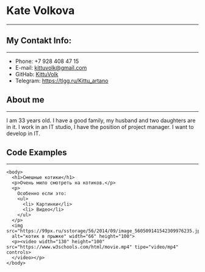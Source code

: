 # **Kate Volkova**
---

## **My Contakt Info:**
---

* Phone: +7 928 408 47 15
* E-mail: kittuvolk@gmail.com
* GitHab: [KittuVolk](https://github.com/KittuVolk)
* Telegram: https://tlgg.ru/Kittu_artano

## **About me**
---

I am 33 years old. I have a good family, my husband and two daughters are in it. I work in an IT studio, I have the position of project manager. I want to develop in IT.

## **Code Examples**
---

```
<body>
  <h1>Смешные котики</h1>
  <p>Очень мило смотреть на котиков.</p>
  <p>
    Особенно если это:
    <ul>
      <li> Картинки</li>
      <li> Видео</li>
    </ul>
  </p>
  <img src="https://99px.ru/sstorage/56/2014/09/image_560509141542309976235.jpg" 
  alt="котик в прыжке" width="66" height="100">
  <p><video width="130" height="100" src="https://www.w3schools.com/html/movie.mp4" tipe="video/mp4" controls>
  </video></p>
</body>
```